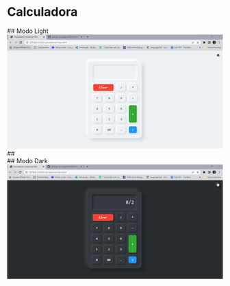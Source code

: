 # Calculadora

<div>
## Modo Light
<img src="modolight.png">
</div>
##
<div>
## Modo Dark
<img src="mododark.png">
</div>

 
